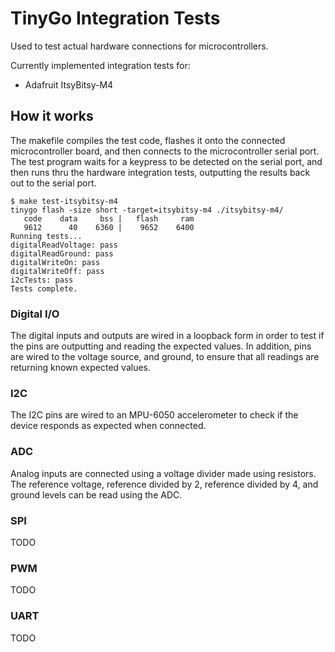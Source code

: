 # TinyGo Integration Tests

Used to test actual hardware connections for microcontrollers.

Currently implemented integration tests for:

- Adafruit ItsyBitsy-M4

## How it works

The makefile compiles the test code, flashes it onto the connected microcontroller board, and then connects to the microcontroller serial port. The test program waits for a keypress to be detected on the serial port, and then runs thru the hardware integration tests, outputting the results back out to the serial port.

```
$ make test-itsybitsy-m4 
tinygo flash -size short -target=itsybitsy-m4 ./itsybitsy-m4/
   code    data     bss |   flash     ram
   9612      40    6360 |    9652    6400
Running tests...
digitalReadVoltage: pass
digitalReadGround: pass
digitalWriteOn: pass
digitalWriteOff: pass
i2cTests: pass
Tests complete.
```

### Digital I/O

The digital inputs and outputs are wired in a loopback form in order to test if the pins are outputting and reading the expected values. In addition, pins are wired to the voltage source, and ground, to ensure that all readings are returning known expected values.

### I2C

The I2C pins are wired to an MPU-6050 accelerometer to check if the device responds as expected when connected.

### ADC

Analog inputs are connected using a voltage divider made using resistors. The reference voltage, reference divided by 2, reference divided by 4, and ground levels can be read using the ADC.

### SPI

TODO

### PWM

TODO

### UART

TODO
